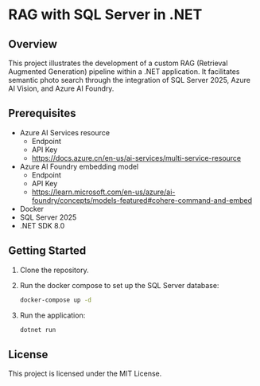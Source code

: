 # RAG with SQL Server in .NET

## Overview

This project illustrates the development of a custom RAG (Retrieval Augmented Generation) pipeline within a .NET application. It facilitates semantic photo search through the integration of SQL Server 2025, Azure AI Vision, and Azure AI Foundry.

## Prerequisites

- Azure AI Services resource
    - Endpoint
    - API Key
    - https://docs.azure.cn/en-us/ai-services/multi-service-resource
- Azure AI Foundry embedding model
    - Endpoint
    - API Key
    - https://learn.microsoft.com/en-us/azure/ai-foundry/concepts/models-featured#cohere-command-and-embed
- Docker
- SQL Server 2025
- .NET SDK 8.0

## Getting Started

1. Clone the repository.

2. Run the docker compose to set up the SQL Server database:

   ```bash
   docker-compose up -d
   ```

3. Run the application:

   ```bash
   dotnet run
   ```

## License

This project is licensed under the MIT License.